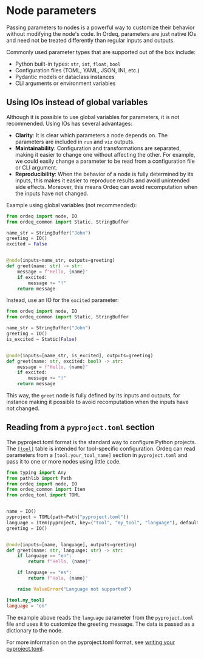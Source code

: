 # Node parameters

Passing parameters to nodes is a powerful way to customize their behavior without modifying the node's code.
In Ordeq, parameters are just native IOs and need not be treated differently than regular inputs and outputs.

Commonly used parameter types that are supported out of the box include:

- Python built-in types: `str`, `int`, `float`, `bool`
- Configuration files (TOML, YAML, JSON, INI, etc.)
- Pydantic models or dataclass instances
- CLI arguments or environment variables

## Using IOs instead of global variables

Although it is possible to use global variables for parameters, it is not recommended.
Using IOs has several advantages:

- **Clarity**: It is clear which parameters a node depends on. The parameters are included in `run` and `viz` outputs.
- **Maintainability**: Configuration and transformations are separated, making it easier to change one without affecting the other. For example, we could easily change a parameter to be read from a configuration file or CLI argument.
- **Reproducibility**: When the behavior of a node is fully determined by its inputs, this makes it easier to reproduce results and avoid unintended side effects. Moreover, this means Ordeq can avoid recomputation when the inputs have not changed.

Example using global variables (not recommended):

```python
from ordeq import node, IO
from ordeq_common import Static, StringBuffer

name_str = StringBuffer("John")
greeting = IO()
excited = False


@node(inputs=name_str, outputs=greeting)
def greet(name: str) -> str:
    message = f"Hello, {name}"
    if excited:
        message += "!"
    return message
```

Instead, use an IO for the `excited` parameter:

```python
from ordeq import node, IO
from ordeq_common import Static, StringBuffer

name_str = StringBuffer("John")
greeting = IO()
is_excited = Static(False)


@node(inputs=[name_str, is_excited], outputs=greeting)
def greet(name: str, excited: bool) -> str:
    message = f"Hello, {name}"
    if excited:
        message += "!"
    return message
```

This way, the `greet` node is fully defined by its inputs and outputs, for instance making it possible to avoid recomputation when the inputs have not changed.

## Reading from a `pyproject.toml` section

The pyproject.toml format is the standard way to configure Python projects.
The [`[tool]`](https://packaging.python.org/en/latest/specifications/pyproject-toml/#pyproject-tool-table) table is intended for tool-specific configuration.
Ordeq can read parameters from a `[tool.your_tool_name]` section in `pyproject.toml` and pass it to one or more nodes using little code.

```python
from typing import Any
from pathlib import Path
from ordeq import node, IO
from ordeq_common import Item
from ordeq_toml import TOML


name = IO()
pyproject = TOML(path=Path("pyproject.toml"))
language = Item(pyproject, key=("tool", "my_tool", "language"), default="en")
greeting = IO()


@node(inputs=[name, language], outputs=greeting)
def greet(name: str, language: str) -> str:
    if language == "en":
        return f"Hello, {name}"

    if language == "es":
        return f"Hola, {name}"

    raise ValueError("Language not supported")
```

```toml title="pyproject.toml"
[tool.my_tool]
language = "en"
```

The example above reads the `language` parameter from the `pyproject.toml` file and uses it to customize the greeting message.
The data is passed as a dictionary to the node.

For more information on the pyproject.toml format, see [writing your pyproject.toml](https://packaging.python.org/en/latest/guides/writing-pyproject-toml/#writing-your-pyproject-toml).
